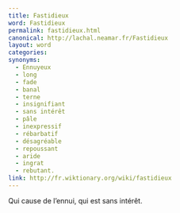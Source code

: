 ```yaml
---
title: Fastidieux
word: Fastidieux
permalink: fastidieux.html
canonical: http://lachal.neamar.fr/Fastidieux
layout: word
categories:
synonyms:
  - Ennuyeux
  - long
  - fade
  - banal
  - terne
  - insignifiant
  - sans intérêt
  - pâle
  - inexpressif
  - rébarbatif
  - désagréable
  - repoussant
  - aride
  - ingrat
  - rebutant.
link: http://fr.wiktionary.org/wiki/fastidieux
---
```


Qui cause de l’ennui, qui est sans intérêt.

